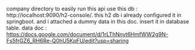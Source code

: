 company directory 
to easily run this api use this db : http://localhost:9090/h2-console/. 
this h2 db i already configured it in springboot. and i attached a dummy data in this doc. insert it in database table. 
data doc : https://docs.google.com/document/d/1rLThNnyt6HmfWW2g9N-Fs5frGZ6_RH6Re-Q0hU5KpFU/edit?usp=sharing
